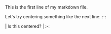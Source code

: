 This is the first line of my markdown file.

Let's try centering something like the next line:
:-:

|                                                 Is this centered?                                                                      |
:-:
